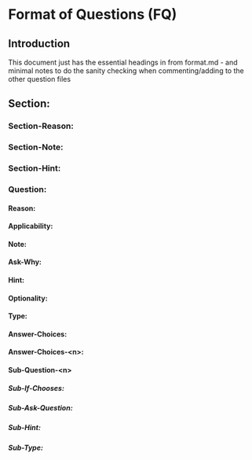 # Format of Questions (FQ)

## Introduction
This document just has the essential headings in from format.md - and minimal notes to do the sanity checking when commenting/adding to the other question files 

## Section:

### Section-Reason:

### Section-Note:

### Section-Hint:

### Question:

#### Reason:

#### Applicability:

#### Note: 

#### Ask-Why:

#### Hint:

#### Optionality:

#### Type:

#### Answer-Choices:

#### Answer-Choices-\<n\>:

#### Sub-Question-\<n\>

##### Sub-If-Chooses:

##### Sub-Ask-Question:

##### Sub-Hint:

##### Sub-Type:

